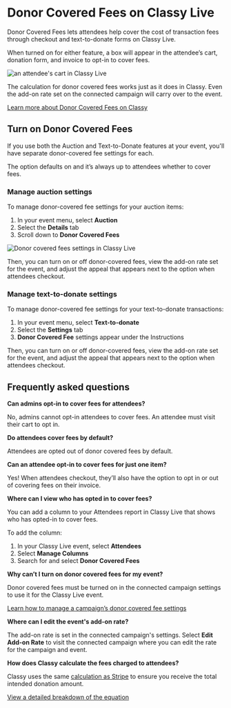 # Donor Covered Fees on Classy Live

Donor Covered Fees lets attendees help cover the cost of transaction fees through checkout and text-to-donate forms on Classy Live.

When turned on for either feature, a box will appear in the attendee’s cart, donation form, and invoice to opt-in to cover fees.

![an attendee's cart in Classy Live](https://learn.classy.org/rs/673-DCU-558/images/cl-dcf-cart-option.png)

The calculation for donor covered fees works just as it does in Classy. Even the add-on rate set on the connected campaign will carry over to the event.

[Learn more about Donor Covered Fees on Classy](https://support.classy.org/s/article/donor-covered-fees)

## Turn on Donor Covered Fees

If you use both the Auction and Text-to-Donate features at your event, you'll have separate donor-covered fee settings for each.

The option defaults on and it’s always up to attendees whether to cover fees.

### Manage auction settings

To manage donor-covered fee settings for your auction items:

1. In your event menu, select **Auction**
2. Select the **Details** tab
3. Scroll down to **Donor Covered Fees**

![Donor covered fees settings in Classy Live](https://learn.classy.org/rs/673-DCU-558/images/cl-dcf-auction-settings.png)

Then, you can turn on or off donor-covered fees, view the add-on rate set for the event, and adjust the appeal that appears next to the option when attendees checkout.

### Manage text-to-donate settings

To manage donor-covered fee settings for your text-to-donate transactions:

1. In your event menu, select **Text-to-donate**
2. Select the **Settings** tab
3. **Donor Covered Fee** settings appear under the Instructions

Then, you can turn on or off donor-covered fees, view the add-on rate set for the event, and adjust the appeal that appears next to the option when attendees checkout.

## Frequently asked questions

**Can admins opt-in to cover fees for attendees?**

No, admins cannot opt-in attendees to cover fees. An attendee must visit their cart to opt in.

**Do attendees cover fees by default?**

Attendees are opted out of donor covered fees by default.

**Can an attendee opt-in to cover fees for just one item?**

Yes! When attendees checkout, they’ll also have the option to opt in or out of covering fees on their invoice.

**Where can I view who has opted in to cover fees?**

You can add a column to your Attendees report in Classy Live that shows who has opted-in to cover fees.

To add the column:

1. In your Classy Live event, select **Attendees**
2. Select **Manage Columns**
3. Search for and select **Donor Covered Fees**

**Why can’t I turn on donor covered fees for my event?**

Donor covered fees must be turned on in the connected campaign settings to use it for the Classy Live event.

[Learn how to manage a campaign’s donor covered fee settings](https://support.classy.org/s/article/donor-covered-fees#edit-campaign-settings)

**Where can I edit the event's add-on rate?**

The add-on rate is set in the connected campaign's settings. Select **Edit Add-on Rate** to visit the connected campaign where you can edit the rate for the campaign and event.

**How does Classy calculate the fees charged to attendees?**

Classy uses the same [calculation as Stripe](https://support.stripe.com/questions/passing-the-stripe-fee-on-to-customers) to ensure you receive the total intended donation amount.

[View a detailed breakdown of the equation](https://support.classy.org/s/article/donor-covered-fees#detailed-breakdown-of-donor-covered-fees)
